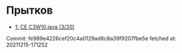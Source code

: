 # Прытков
- [1: CE C3W10.java (3/20)](1.md)

Commit: fe989e4226cef20c4a0129ad8c8a39f9207fbe5e
 fetched at: 20211215-171252
